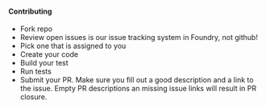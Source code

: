 #### Contributing

* Fork repo
* Review open issues is our issue tracking system in Foundry, not github!
* Pick one that is assigned to you
* Create your code
* Build your test
* Run tests
* Submit your PR. Make sure you fill out a good description and a link to the issue. Empty PR descriptions an missing issue links will result in PR closure.
